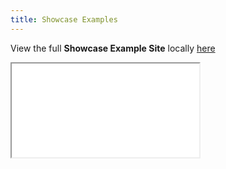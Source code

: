 ```yaml
---
title: Showcase Examples
---
```

View the full **Showcase Example Site** locally <a href="/reference/osh-js-showcase/index.html" target="_blank">here</a>

<iframe
width={"100%"}
height={700}
src="/reference/osh-js-showcase/index.html"
/>